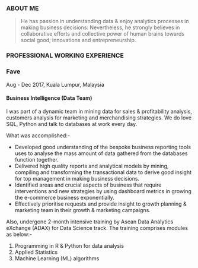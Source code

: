 ### ABOUT ME
> He has passion in understanding data & enjoy analytics processes in making business decisions. Nevertheless, he strongly believes in collaborative efforts and collective power of human brains towards social good, innovations and entrepreneurship.


### PROFESSIONAL WORKING EXPERIENCE

### Fave
Aug - Dec 2017, Kuala Lumpur, Malaysia
#### Business Intelligence (Data Team)

I was part of a dynamic team in mining data for sales & profitability analysis, customers analysis for marketing and merchandising strategies. We do love SQL, Python and talk to databases at work every day.

What was accomplished:- <br>
* Developed good understanding of the bespoke business reporting tools uses to analyse the mass amount of data gathered from the databases function together. <br>
* Delivered high quality reports and analytical models by mining, compiling and transforming the transactional data to derive good insight for top management in making business decisions.
* Identified areas and crucial aspects of business that require interventions and new strategies by using dashboard metrics in growing the e-commerce business exponentially. <br>
* Effectively prioritise requests and provide insight to growth planning & marketing team in their growth & marketing campaigns. 

Also, undergone 2-month intensive training by Asean Data Analytics eXchange (ADAX) for Data Science track. The  training comprises modules as below:-  <br>
1. Programming in R & Python for data analysis
2. Applied Statistics 
3. Machine Learning (ML) algorithms
